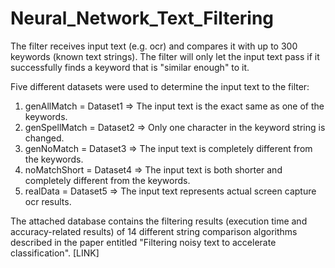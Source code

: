 # Neural_Network_Text_Filtering
The filter receives input text (e.g. ocr) and compares it with up to 300 keywords (known text strings). The filter will only let the input text pass if it successfully finds a keyword that is "similar enough" to it.

Five different datasets were used to determine the input text to the filter:
1. genAllMatch = Dataset1 => The input text is the exact same as one of the keywords. <br />
2. genSpellMatch = Dataset2 => Only one character in the keyword string is changed. <br />
3. genNoMatch = Dataset3 => The input text is completely different from the keywords. <br />
4. noMatchShort = Dataset4 => The input text is both shorter and completely different from the keywords. <br />
5. realData = Dataset5 => The input text represents actual screen capture ocr results. <br />

The attached database contains the filtering results (execution time and accuracy-related results) of 14 different string comparison algorithms described in the paper entitled "Filtering noisy text to accelerate classification". 
[LINK]
